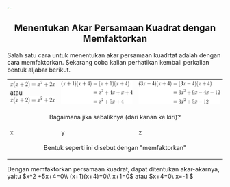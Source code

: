 <img src="https://raw.githubusercontent.com/IhsanAnnafiAzhar/ppmobile_sem6/main/images/kegiatan.png" alt="drawing" height="5" />

<h2 style="text-align:center"> Menentukan Akar Persamaan Kuadrat dengan Memfaktorkan
</h2>

Salah satu cara untuk menentukan akar persamaan kuadrtat adalah dengan cara memfaktorkan. Sekarang coba kalian perhatikan kembali perkalian bentuk aljabar berikut.

<table>
    <tbody>
        <tr>
            <td ><img src="https://raw.githubusercontent.com/IhsanAnnafiAzhar/ppmobile_sem6/main/equation/xx%2B2.png" alt="drawing" height="17" /> <br>atau<br><img src="https://raw.githubusercontent.com/IhsanAnnafiAzhar/ppmobile_sem6/main/equation/xx%2B2.png" alt="drawing" height="17" /></td>
            <td ><img src="https://raw.githubusercontent.com/IhsanAnnafiAzhar/ppmobile_sem6/main/equation/x%2B1x%2B4.png" alt="drawing" height="55" /></td>
            <td ><img src="https://raw.githubusercontent.com/IhsanAnnafiAzhar/ppmobile_sem6/main/equation/3x-4x%2B3.png" alt="drawing" height="55" /></td>
        </tr>          
<tr>
<td colspan=3><p style="text-align:center"> Bagaimana jika sebaliknya (dari kanan ke kiri)?</p></td>
</tr>
<tr>
            <td > x </td>
            <td >y</td>
            <td >z</td>
        </tr>          
<tr>
<td colspan=3><p style="text-align:center">Bentuk seperti ini disebut dengan "memfaktorkan"</p></td>
</tr>
    </tbody>
</table>

Dengan memfaktorkan persamaan kuadrat, dapat ditentukan akar-akarnya, yaitu
$x^2 +5x+4=0\\ (x+1)(x+4)=0\\ x+1=0$ atau $x+4=0\\ x=-1 $
